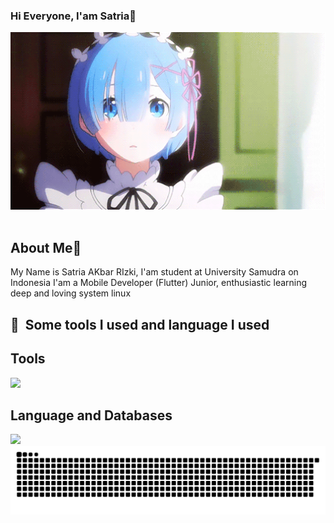 ### Hi Everyone, I'am Satria👋
<div align = "center"">
 <img hight="300" width="700" alt="GIF" src="https://github.com/SatriaAkbarRizki/SatriaAkbarRizki/blob/master/assets/remlove.gif">
</div>

<br>

## About Me🤠
My Name is Satria AKbar RIzki, I'am student at University Samudra on Indonesia I'am a Mobile Developer (Flutter) Junior, enthusiastic learning deep and loving system linux
<br>

<h2> 🚀 &nbsp;Some tools I used and language I used</h2>

<h2> Tools </h2>
<img src="https://skillicons.dev/icons?i=vscode,androidstudio,vim,idea,git,figma,postman,linux&theme=dark alt="dart">

<h2> Language and Databases </h2>
<img src="https://skillicons.dev/icons?i=cpp,java,kotlin,dart,flutter,sqlite,firebase,supabase&theme=dark alt="dart">

<img src="https://raw.githubusercontent.com/SatriaAkbarRizki/SatriaAkbarRizki/output/snake.svg" alt="Snake animation" />


